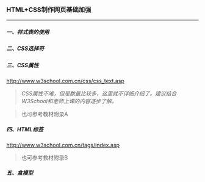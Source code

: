 ### HTML+CSS制作网页基础加强


---

##### 一、样式表的使用


##### 二、CSS选择符

##### 三、CSS属性

http://www.w3school.com.cn/css/css_text.asp

> *CSS属性不难，但是数量比较多，这里就不详细介绍了。建议结合W3School和老师上课的内容逐步了解。*

> 也可参考教材附录A




##### 四、HTML标签


http://www.w3school.com.cn/tags/index.asp

> 也可参考教材附录B


##### 五、盒模型
